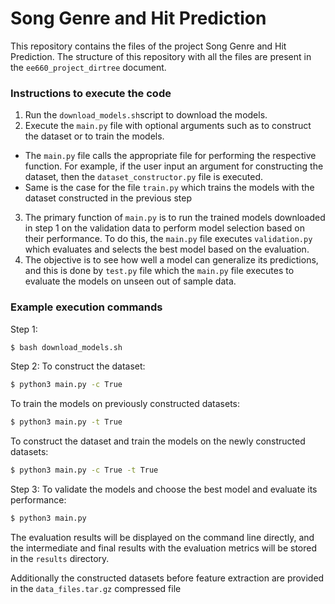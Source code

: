 # Song Genre and Hit Prediction

This repository contains the files of the project Song Genre and Hit Prediction. The structure of this repository with all the files are present in the `ee660_project_dirtree` document. 

### Instructions to execute the code

1. Run the `download_models.sh`script to download the models.
2. Execute the `main.py` file with optional arguments such as to construct the dataset or to train the models.
- The `main.py` file calls the appropriate file for performing the respective function. For example, if the user input an argument for constructing the dataset, then the `dataset_constructor.py` file is executed.
- Same is the case for the file `train.py` which trains the models with the dataset constructed in the previous step
3. The primary function of `main.py` is to run the trained models downloaded in step 1 on the validation data to perform model selection based on their performance. To do this, the `main.py` file executes `validation.py` which evaluates and selects the best model based on the evaluation.
4. The objective is to see how well a model can generalize its predictions, and this is done by `test.py` file which the `main.py` file executes to evaluate the models on unseen out of sample data.

### Example execution commands
Step 1:
```sh
$ bash download_models.sh
```
Step 2:
To construct the dataset:
```sh
$ python3 main.py -c True
```
To train the models on previously constructed datasets:
```sh
$ python3 main.py -t True
```
To construct the dataset and train the models on the newly constructed datasets:
```sh
$ python3 main.py -c True -t True
```
Step 3:
To validate the models and choose the best model and evaluate its performance:
```sh
$ python3 main.py
```

The evaluation results will be displayed on the command line directly, and the intermediate and final results with the evaluation metrics will be stored in the `results` directory.

Additionally the constructed datasets before feature extraction are provided in the `data_files.tar.gz` compressed file
